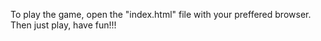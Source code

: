 To play the game, open the "index.html" file with your preffered browser.
Then just play, have fun!!!